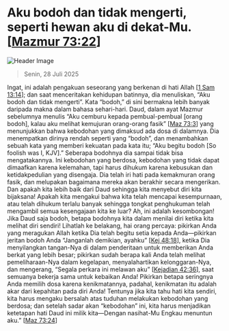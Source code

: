 
# Aku bodoh dan tidak mengerti, seperti hewan aku di dekat-Mu. [[Mazmur 73:22](http://alkitab.sabda.org/?Mazmur%2073:22)]

![Header Image](https://alkitab.app/slice/sunrise.jpg)

> Senin, 28 Juli 2025

Ingat, ini adalah pengakuan seseorang yang berkenan di hati Allah [[1 Sam 13:14](http://alkitab.sabda.org/?1%20Sam%2013:14)]; dan saat menceritakan kehidupan batinnya, dia menuliskan, “Aku bodoh dan tidak mengerti”. Kata “bodoh,” di sini bermakna lebih banyak daripada makna dalam bahasa sehari-hari. Daud, dalam ayat Mazmur sebelumnya menulis “Aku cemburu kepada pembual-pembual [orang bodoh], kalau aku melihat kemujuran orang-orang fasik” [[Maz 73:3](http://alkitab.sabda.org/?Maz%2073:3)] yang menunjukkan bahwa kebodohan yang dimaksud ada dosa di dalamnya. Dia menempatkan dirinya rendah seperti yang “bodoh”, dan menambahkan sebuah kata yang memberi kekuatan pada kata itu; “Aku begitu bodoh [So foolish was I, KJV].” Seberapa bodohnya dia sampai tidak bisa mengatakannya. Ini kebodohan yang berdosa, kebodohan yang tidak dapat dimaafkan karena kelemahan, tapi harus dihukum karena kebusukan dan ketidakpedulian yang disengaja. Dia telah iri hati pada kemakmuran orang fasik, dan melupakan bagaimana mereka akan berakhir secara mengerikan. Dan apakah kita lebih baik dari Daud sehingga kita menyebut diri kita bijaksana! Apakah kita mengakui bahwa kita telah mencapai kesempurnaan, atau telah dihukum terlalu banyak sehingga tongkat penghukuman telah mengambil semua kesengajaan kita ke luar? Ah, ini adalah kesombongan! Jika Daud saja bodoh, betapa bodohnya kita dalam menilai diri ketika kita melihat diri sendiri! Lihatlah ke belakang, hai orang percaya: pikirkan Anda yang meragukan Allah ketika Dia telah begitu setia kepada Anda—pikirkan jeritan bodoh Anda “Janganlah demikian, ayahku” [[Kej 48:18](http://alkitab.sabda.org/?Kej%2048:18)], ketika Dia menyilangkan tangan-Nya di dalam penderitaan untuk memberikan Anda berkat yang lebih besar; pikirkan sudah berapa kali Anda telah melihat pemeliharaan-Nya dalam kegelapan, menyalahartikan kelonggaran-Nya, dan mengerang, “Segala perkara ini melawan aku” [[Kejadian 42:36](http://alkitab.sabda.org/?Kejadian%2042:36)], saat semuanya bekerja sama untuk kebaikan Anda! Pikirkan betapa seringnya Anda memilih dosa karena kenikmatannya, padahal, kenikmatan itu adalah akar dari kepahitan pada diri Anda! Tentunya jika kita tahu hati kita sendiri, kita harus mengaku bersalah atas tuduhan melakukan kebodohan yang berdosa; dan setelah sadar akan “kebodohan” ini, kita harus menjadikan ketetapan hati Daud ini milik kita—Dengan nasihat-Mu Engkau menuntun aku.” [[Maz 73:24](http://alkitab.sabda.org/?Maz%2073:24)]
    
